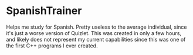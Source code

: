# SpanishTrainer
Helps me study for Spanish. Pretty useless to the average individual, since it's just a worse version of Quizlet. This was created in only a few hours, and likely does not represent my current capabilities since this was one of the first C++ programs I ever created.
